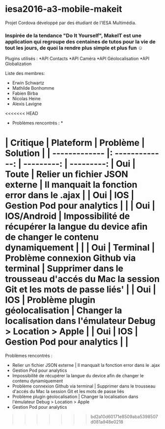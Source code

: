 # iesa2016-a3-mobile-makeit
Projet Cordova développé par des étudiant de l'IESA Multimédia.

### Inspirée de la tendance "Do It Yourself", MakeIT est une application qui regroupe des centaines de tutos pour la vie de tout les jours, de quoi la rendre plus simple et plus fun ☺

Plugins utilisés :
*API Contacts
*API Caméra
*API Géolocalisation
*API Globalization

Liste des membres:

* Erwin Schwartz
* Mathilde Bonhomme
* Fabien Birba
* Nicolas Heine
* Alexis Lavigne

<<<<<<< HEAD
* Problèmes rencontrés : *

| Critique      |     Plateform   |   Problème |  Solution |
| ------------- |: -------------: | ---------: |  ---------:
| Oui      |        Toute        |      Relier un fichier JSON externe |     Il manquait la fonction error dans le .ajax |
| Oui        |        IOS        |      Gestion Pod pour analytics |      |
| Oui     |        IOS/Android        |      Impossibilité de récupérer la langue du device afin de changer le contenu dynamiquement |      |
| Oui        |        Terminal        |      Problème connexion Github via terminal |     Supprimer dans le trousseau d'accés du Mac la session Git et les mots de passe liés' |
| Oui        |        IOS        |      Problème plugin géolocalisation |     Changer la localisation dans l'émulateur Debug > Location > Apple |
| Oui        |        IOS        |      Gestion Pod pour analytics |      |
=======
Problèmes rencontrés : 
* Relier un fichier JSON externe | Il manquait la fonction error dans le .ajax
* Gestion Pod pour analytics
* Impossibilité de récupérer la langue du device afin de changer le contenu dynamiquement
* Problème connexion Github via terminal | Supprimer dans le trousseau d'accés du Mac la session Git et les mots de passe liés
* Problème plugin géolocalisation | Changer la localisation dans l'émulateur Debug > Location > Apple
* Gestion Pod pour analytics



>>>>>>> bd2a10d60171e8509aba5398507d081a948e0218
